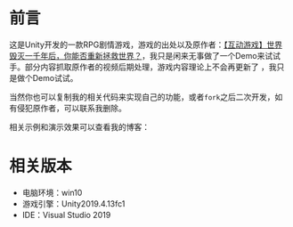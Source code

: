 # 前言

这是Unity开发的一款RPG剧情游戏，游戏的出处以及原作者：[【互动游戏】世界毁灭一千年后，你能否重新拯救世界？](https://www.bilibili.com/video/BV1Lu41117qM?spm_id_from=pageDriver)，我只是闲来无事做了一个Demo来试试手。部分内容抓取原作者的视频后期处理，游戏内容理论上不会再更新了 ，我只是做个Demo试试。

当然你也可以复制我的相关代码来实现自己的功能，或者`fork`之后二次开发，如有侵犯原作者，可以联系我删除。

相关示例和演示效果可以查看我的博客：

# 相关版本

* 电脑环境：win10
* 游戏引擎：Unity2019.4.13fc1
* IDE：Visual Studio 2019

